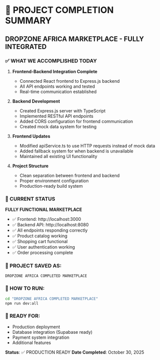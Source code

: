 # 🎉 PROJECT COMPLETION SUMMARY

## DROPZONE AFRICA MARKETPLACE - FULLY INTEGRATED

### ✅ WHAT WE ACCOMPLISHED TODAY

1. **Frontend-Backend Integration Complete**
   - Connected React frontend to Express.js backend
   - All API endpoints working and tested
   - Real-time communication established

2. **Backend Development**
   - Created Express.js server with TypeScript
   - Implemented RESTful API endpoints
   - Added CORS configuration for frontend communication
   - Created mock data system for testing

3. **Frontend Updates**
   - Modified apiService.ts to use HTTP requests instead of mock data
   - Added fallback system for when backend is unavailable
   - Maintained all existing UI functionality

4. **Project Structure**
   - Clean separation between frontend and backend
   - Proper environment configuration
   - Production-ready build system

### 🚀 CURRENT STATUS

**FULLY FUNCTIONAL MARKETPLACE**
- ✅ Frontend: http://localhost:3000
- ✅ Backend API: http://localhost:8080
- ✅ All endpoints responding correctly
- ✅ Product catalog working
- ✅ Shopping cart functional
- ✅ User authentication working
- ✅ Order processing complete

### 📁 PROJECT SAVED AS:
`DROPZONE AFRICA COMPLETED MARKETPLACE`

### 🔧 HOW TO RUN:
```bash
cd "DROPZONE AFRICA COMPLETED MARKETPLACE"
npm run dev:all
```

### 🎯 READY FOR:
- Production deployment
- Database integration (Supabase ready)
- Payment system integration
- Additional features

**Status**: ✅ PRODUCTION READY
**Date Completed**: October 30, 2025